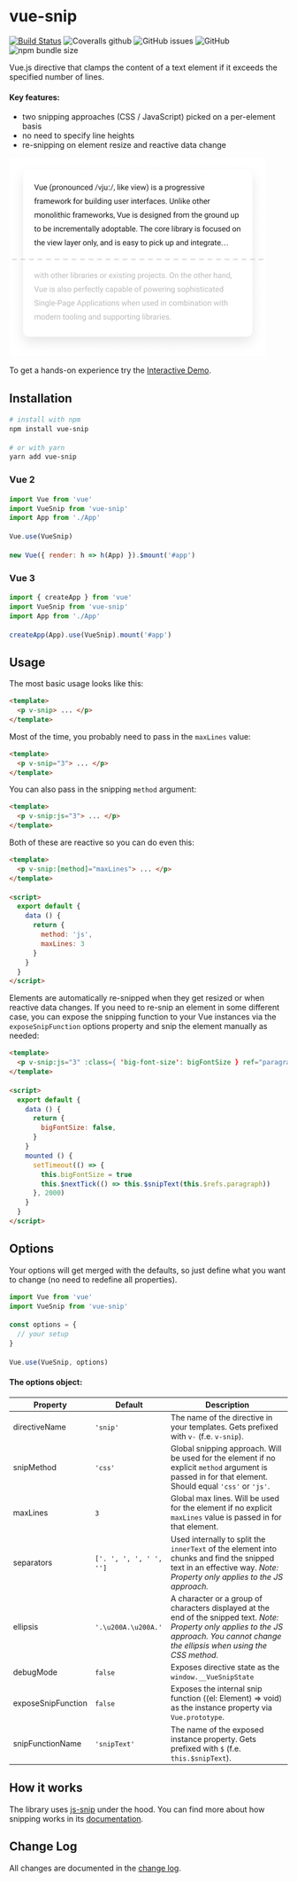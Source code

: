 # vue-snip

[![Build Status](https://travis-ci.org/ajobi/vue-snip.svg?branch=master)](https://travis-ci.org/ajobi/vue-snip)
![Coveralls github](https://img.shields.io/coveralls/github/ajobi/vue-snip)
![GitHub issues](https://img.shields.io/github/issues/ajobi/vue-snip)
![GitHub](https://img.shields.io/github/license/ajobi/vue-snip)
![npm bundle size](https://img.shields.io/bundlephobia/minzip/vue-snip)

Vue.js directive that clamps the content of a text element if it exceeds the specified number of lines.

#### Key features:
* two snipping approaches (CSS / JavaScript) picked on a per-element basis
* no need to specify line heights
* re-snipping on element resize and reactive data change

![](assets/illustration.png)

To get a hands-on experience try the [Interactive Demo](https://ajobi.github.io/vue-snip/).

## Installation

``` bash
# install with npm
npm install vue-snip

# or with yarn
yarn add vue-snip
```

### Vue 2

``` javascript
import Vue from 'vue'
import VueSnip from 'vue-snip'
import App from './App'

Vue.use(VueSnip)

new Vue({ render: h => h(App) }).$mount('#app')
```

### Vue 3

```javascript
import { createApp } from 'vue'
import VueSnip from 'vue-snip'
import App from './App'

createApp(App).use(VueSnip).mount('#app')
```

## Usage

The most basic usage looks like this:

``` html
<template>
  <p v-snip> ... </p>
</template>
```

Most of the time, you probably need to pass in the `maxLines` value:

``` html
<template>
  <p v-snip="3"> ... </p>
</template>
```

You can also pass in the snipping `method` argument:

``` html
<template>
  <p v-snip:js="3"> ... </p>
</template>
```

Both of these are reactive so you can do even this:

``` html
<template>
  <p v-snip:[method]="maxLines"> ... </p>
</template>

<script>
  export default {
    data () {
      return {
        method: 'js',
        maxLines: 3
      }
    }
  }
</script>
```

Elements are automatically re-snipped when they get resized or when reactive data changes. If you need to re-snip an element in some different case, you can expose the snipping function to your Vue instances via the `exposeSnipFunction` options property and snip the element manually as needed:

``` html
<template>
  <p v-snip:js="3" :class={ 'big-font-size': bigFontSize } ref="paragraph"> ... </p>
</template>

<script>
  export default {
    data () {
      return {
        bigFontSize: false,
      }
    }
    mounted () {
      setTimeout(() => {
        this.bigFontSize = true
        this.$nextTick(() => this.$snipText(this.$refs.paragraph))
      }, 2000)
    }
  }
</script>
```

## Options

Your options will get merged with the defaults, so just define what you want to change (no need to redefine all properties).

``` javascript
import Vue from 'vue'
import VueSnip from 'vue-snip'

const options = {
  // your setup
}

Vue.use(VueSnip, options)
```

#### The options object:

| Property | Default | Description |
| --- | --- | --- |
| directiveName | `'snip'` | The name of the directive in your templates. Gets prefixed with `v-` (f.e. `v-snip`). |
| snipMethod | `'css'` | Global snipping approach. Will be used for the element if no explicit `method` argument is passed in for that element. Should equal `'css'` or `'js'`. |
| maxLines | `3` | Global max lines. Will be used for the element if no explicit `maxLines` value is passed in for that element. |
| separators | `['. ', ', ', ' ', '']` | Used internally to split the `innerText` of the element into chunks and find the snipped text in an effective way. *Note: Property only applies to the JS approach.* |
| ellipsis | `'.\u200A.\u200A.'` | A character or a group of characters displayed at the end of the snipped text. *Note: Property only applies to the JS approach. You cannot change the ellipsis when using the CSS method.* |
| debugMode | `false` | Exposes directive state as the `window.__VueSnipState` |
| exposeSnipFunction | `false` | Exposes the internal snip function ((el: Element) => void) as the instance property via `Vue.prototype`. |
| snipFunctionName | `'snipText'` | The name of the exposed instance property. Gets prefixed with `$` (f.e. `this.$snipText`). |

## How it works

The library uses [js-snip](https://www.npmjs.com/package/js-snip) under the hood. You can find more about how snipping works in its [documentation](https://github.com/ajobi/js-snip#how-it-works).

## Change Log
All changes are documented in the [change log](https://github.com/ajobi/vue-snip/blob/master/CHANGELOG.md).
